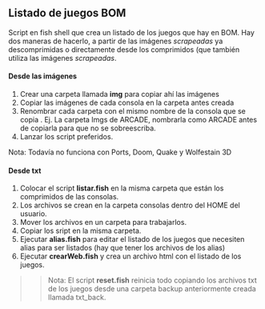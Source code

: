 ## Listado de juegos BOM

Script en fish shell que crea un listado de los juegos que hay en BOM.
Hay dos maneras de hacerlo, a partir de las imágenes *scrapeadas* ya descomprimidas
o directamente desde los comprimidos (que también utiliza las imágenes *scrapeadas*.

#### Desde las imágenes

1. Crear una carpeta llamada **img** para copiar ahí las imágenes
2. Copiar las imágenes de cada consola en la carpeta antes creada
3. Renombrar cada carpeta con el mismo nombre de la consola que se copia
    . Ej. La carpeta Imgs de ARCADE, nombrarla como ARCADE antes de copiarla
    para que no se sobreescriba.
4. Lanzar los script preferidos.

Nota: Todavía no funciona con Ports, Doom, Quake y Wolfestain 3D

#### Desde txt
1. Colocar el script **listar.fish** en la misma carpeta que están los comprimidos
de las consolas.
2. Los archivos se crean en la carpeta consolas dentro del HOME del usuario.
5. Mover los archivos en un carpeta para trabajarlos.
6. Copiar los sript en la misma carpeta.
8. Ejecutar **alias.fish** para editar el listado de los juegos que necesiten 
alias para ser listados (hay que tener los archivos de los alias)
9. Ejecutar **crearWeb.fish** y crea un archivo html con el listado de los juegos.

>> Nota: El script **reset.fish** reinicia todo copiando los archivos txt de los
juegos desde una carpeta backup anteriormente creada llamada txt_back.